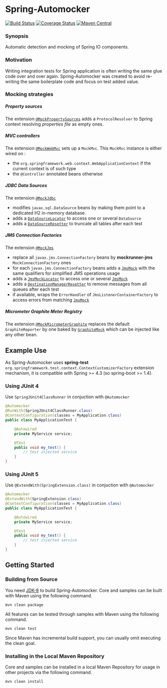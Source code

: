# Spring-Automocker

[![Build Status](https://travis-ci.org/fridujo/spring-automocker.svg?branch=master)](https://travis-ci.org/fridujo/spring-automocker)
[![Coverage Status](https://coveralls.io/repos/github/fridujo/spring-automocker/badge.svg?branch=master)](https://coveralls.io/github/fridujo/spring-automocker?branch=master)
[![Maven Central](https://img.shields.io/maven-central/v/com.github.fridujo/spring-automocker.svg)](https://search.maven.org/#search|ga|1|a:"spring-automocker")

### Synopsis

Automatic detection and mocking of Spring IO components.

### Motivation

Writing integration tests for Spring application is often writing the same glue code over and over again.
Spring-Automocker was created to avoid re-writing the same boilerplate code and focus on test added value.

### Mocking strategies

##### Property sources
The extension [`@MockPropertySources`](spring-automocker/src/main/java/com/github/fridujo/automocker/base/MockPropertySources.java) adds a `ProtocolResolver` to Spring context resolving *properties file* as empty ones.

##### MVC controllers
The extension [`@MockWebMvc`](spring-automocker/src/main/java/com/github/fridujo/automocker/base/MockWebMvc.java) sets up a `MockMvc`.
This `MockMvc` instance is either wired on :
* the `org.springframework.web.context.WebApplicationContext` if the current context is of such type
* the `@Controller` annotated beans otherwise

##### JDBC Data Sources
The extension [`@MockJdbc`](spring-automocker/src/main/java/com/github/fridujo/automocker/base/MockJdbc.java)
* modifies `javax.sql.DataSource` beans by making them point to a dedicated H2 in-memory database.
* adds a [`DataSourceLocator`](spring-automocker/src/main/java/com/github/fridujo/automocker/api/jdbc/DataSourceLocator.java) to access one or several `DataSource`
* adds a [`DataSourceResetter`](spring-automocker/src/main/java/com/github/fridujo/automocker/api/jdbc/DataSourceResetter.java) to truncate all tables after each test

##### JMS Connection Factories
The extension [`@MockJms`](spring-automocker/src/main/java/com/github/fridujo/automocker/base/MockJms.java)
* replace all `javax.jms.ConnectionFactory` beans by **mockrunner-jms** `MockConnectionFactory` ones
* for each `javax.jms.ConnectionFactory` beans adds a [`JmsMock`](spring-automocker/src/main/java/com/github/fridujo/automocker/api/jms/JmsMock.java) with the same qualifiers for simplified JMS operations usage
* adds a [`JmsMockLocator`](spring-automocker/src/main/java/com/github/fridujo/automocker/api/jms/JmsMockLocator.java) to access one or several [`JmsMock`](spring-automocker/src/main/java/com/github/fridujo/automocker/api/jms/JmsMock.java)
* adds a [`DestinationManagerResetter`](spring-automocker/src/main/java/com/github/fridujo/automocker/api/jms/DestinationManagerResetter.java) to remove messages from all queues after each test
* if available, wraps the `ErrorHandler` of `JmsListenerContainerFactory` to access errors from matching [`JmsMock`](spring-automocker/src/main/java/com/github/fridujo/automocker/api/jms/JmsMock.java)

##### Micrometer Graphite Meter Registry
The extension [`@MockMicrometerGraphite`](spring-automocker/src/main/java/com/github/fridujo/automocker/base/MockMicrometerGraphite.java) replaces the default `GraphiteReporter` by one baked by [`GraphiteMock`](spring-automocker/src/main/java/com/github/fridujo/automocker/api/metrics/GraphiteMock.java) which can be injected like any other bean.

## Example Use

As Spring-Automocker uses **spring-test** `org.springframework.test.context.ContextCustomizerFactory` extension mechanism, it is compatible with Spring >= 4.3 (so spring-boot >= 1.4).

### Using JUnit 4

Use `SpringJUnit4ClassRunner` in conjuction with `@Automocker`

```java
@Automocker
@RunWith(SpringJUnit4ClassRunner.class)
@ContextConfiguration(classes = MyApplication.class)
public class MyApplicationTest {

    @Autowired
    private MyService service;

	@Test
	public void my_test() {
		// test injected service
	}
}
```

### Using JUnit 5

Use `@ExtendWith(SpringExtension.class)` in conjuction with `@Automocker`

```java
@Automocker
@ExtendWith(SpringExtension.class)
@ContextConfiguration(classes = MyApplication.class)
public class MyApplicationTest {

    @Autowired
    private MyService service;

	@Test
	public void my_test() {
		// test injected service
	}
}
```

## Getting Started

### Building from Source

You need [JDK-8](http://jdk.java.net/8/) to build Spring-Automocker. Core and samples can be built with Maven using the following command.
```
mvn clean package
```

All features can be tested through samples with Maven using the following command.
```
mvn clean test
```

Since Maven has incremental build support, you can usually omit executing the clean goal.

### Installing in the Local Maven Repository

Core and samples can be installed in a local Maven Repository for usage in other projects via the following command.
```
mvn clean install
```
